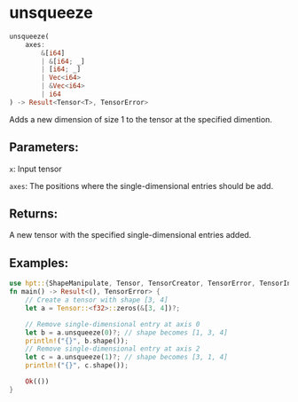 # unsqueeze
```rust
unsqueeze(
    axes: 
        &[i64]
        | &[i64; _]
        | [i64; _] 
        | Vec<i64> 
        | &Vec<i64>
        | i64
) -> Result<Tensor<T>, TensorError>
```
Adds a new dimension of size 1 to the tensor at the specified dimention.

## Parameters:
`x`: Input tensor

`axes`: The positions where the single-dimensional entries should be add.

## Returns:
A new tensor with the specified single-dimensional entries added.

## Examples:
```rust
use hpt::{ShapeManipulate, Tensor, TensorCreator, TensorError, TensorInfo};
fn main() -> Result<(), TensorError> {
    // Create a tensor with shape [3, 4]
    let a = Tensor::<f32>::zeros(&[3, 4])?;

    // Remove single-dimensional entry at axis 0
    let b = a.unsqueeze(0)?; // shape becomes [1, 3, 4]
    println!("{}", b.shape());
    // Remove single-dimensional entry at axis 2
    let c = a.unsqueeze(1)?; // shape becomes [3, 1, 4]
    println!("{}", c.shape());

    Ok(())
}
```